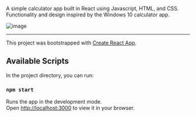 
A simple calculator app built in React using Javascript, HTML, and CSS. Functionality and design inspired by the Windows 10 calculator app.

![image](https://user-images.githubusercontent.com/25645192/220377880-090bf554-42b5-4be0-9ad2-1d01d73859ed.png)

---

This project was bootstrapped with [Create React App](https://github.com/facebook/create-react-app).

## Available Scripts

In the project directory, you can run:

### `npm start`

Runs the app in the development mode.\
Open [http://localhost:3000](http://localhost:3000) to view it in your browser.

